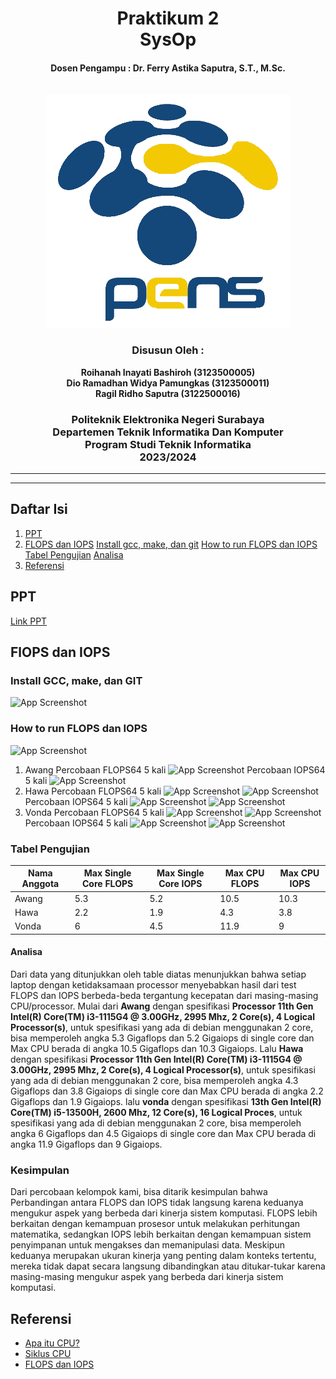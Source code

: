 <div align="center">
    <h1 style="text-align: center;font-weight: bold">Praktikum 2<br>SysOp</h1>
    <h4 style="text-align: center;">Dosen Pengampu : Dr. Ferry Astika Saputra, S.T., M.Sc.</h4>
</div>
<br />
<div align="center">
    <img src="Logo_PENS.png" alt="Logo PENS">
    <h3 style="text-align: center;">Disusun Oleh : </h3>
    <p style="text-align: center;">
        <strong>Roihanah Inayati Bashiroh (3123500005)</strong><br>
        <strong>Dio Ramadhan Widya Pamungkas (3123500011)</strong><br>
        <strong>Ragil Ridho Saputra (3122500016)</strong>
    </p>

<h3>Politeknik Elektronika Negeri Surabaya<br>Departemen Teknik
Informatika Dan Komputer<br>Program Studi Teknik Informatika<br>2023/2024</h3>
    <hr>
    <hr>
</div>

## Daftar Isi

1. [PPT](#ppt)
2. [FLOPS dan IOPS](#flops-dan-iops)
   [Install gcc, make, dan git](#install-gcc-make-dan-git)
   [How to run FLOPS dan IOPS](#how-to-run-flops-dan-iops)
   [Tabel Pengujian](#tabel-pengujian)
   [Analisa](#analisa)
3. [Referensi](#referensi)

## PPT

[Link PPT](https://www.canva.com/design/DAF_Q_JAZRc/1YQf9QPoVgKrltv7AMoDbQ/edit?utm_content=DAF_Q_JAZRc&utm_campaign=designshare&utm_medium=link2&utm_source=sharebutton)

## FlOPS dan IOPS

### Install GCC, make, dan GIT

![App Screenshot](assets/img/install_gcc_make_git.png)

### How to run FLOPS dan IOPS

![App Screenshot](assets/img/run_flops_iops.jpg)

1. Awang
   Percobaan FLOPS64 5 kali
   ![App Screenshot](assets/img/awang_flops.jpg)
   Percobaan IOPS64 5 kali
   ![App Screenshot](assets/img/awang_iops.jpg)
2. Hawa
   Percobaan FLOPS64 5 kali
   ![App Screenshot](assets/img/flops64_1.png)
   ![App Screenshot](assets/img/flops64_2.png)
   Percobaan IOPS64 5 kali
   ![App Screenshot](assets/img/flops64_3.png)
   ![App Screenshot](assets/img/flops64_4.png)
3. Vonda
   Percobaan FLOPS64 5 kali
   ![App Screenshot](assets/img/vonda1.png)
   ![App Screenshot](assets/img/vonda2.png)
   Percobaan IOPS64 5 kali
   ![App Screenshot](assets/img/vonda3.png)
   ![App Screenshot](assets/img/vonda4.png)

### Tabel Pengujian

| Nama Anggota | Max Single Core FLOPS | Max Single Core IOPS | Max CPU FLOPS | Max CPU IOPS |
| ------------ | --------------------- | -------------------- | ------------- | ------------ |
| Awang        | 5.3                   | 5.2                  | 10.5          | 10.3         |
| Hawa         | 2.2                   | 1.9                  | 4.3           | 3.8          |
| Vonda        | 6                     | 4.5                  | 11.9          | 9            |

#### Analisa

Dari data yang ditunjukkan oleh table diatas menunjukkan bahwa setiap laptop dengan ketidaksamaan processor menyebabkan hasil dari test FLOPS dan IOPS berbeda-beda tergantung kecepatan dari masing-masing CPU/processor.
Mulai dari **Awang** dengan spesifikasi **Processor 11th Gen Intel(R) Core(TM) i3-1115G4 @ 3.00GHz, 2995 Mhz, 2 Core(s), 4 Logical Processor(s)**, untuk spesifikasi yang ada di debian menggunakan 2 core, bisa memperoleh angka 5.3 Gigaflops dan 5.2 Gigaiops di single core dan Max CPU berada di angka 10.5 Gigaflops dan 10.3 Gigaiops.
Lalu **Hawa** dengan spesifikasi **Processor 11th Gen Intel(R) Core(TM) i3-1115G4 @ 3.00GHz, 2995 Mhz, 2 Core(s), 4 Logical Processor(s)**, untuk spesifikasi yang ada di debian menggunakan 2 core, bisa memperoleh angka 4.3 Gigaflops dan 3.8 Gigaiops di single core dan Max CPU berada di angka 2.2 Gigaflops dan 1.9 Gigaiops.
lalu **vonda** dengan spesifikasi **13th Gen Intel(R) Core(TM) i5-13500H, 2600 Mhz, 12 Core(s), 16 Logical Proces**, untuk spesifikasi yang ada di debian menggunakan 2 core, bisa memperoleh angka 6 Gigaflops dan 4.5 Gigaiops di single core dan Max CPU berada di angka 11.9 Gigaflops dan 9 Gigaiops.

### Kesimpulan

Dari percobaan kelompok kami, bisa ditarik kesimpulan bahwa Perbandingan antara FLOPS dan IOPS tidak langsung karena keduanya mengukur aspek yang berbeda dari kinerja sistem komputasi. FLOPS lebih berkaitan dengan kemampuan prosesor untuk melakukan perhitungan matematika, sedangkan IOPS lebih berkaitan dengan kemampuan sistem penyimpanan untuk mengakses dan memanipulasi data. Meskipun keduanya merupakan ukuran kinerja yang penting dalam konteks tertentu, mereka tidak dapat secara langsung dibandingkan atau ditukar-tukar karena masing-masing mengukur aspek yang berbeda dari kinerja sistem komputasi.

## Referensi

- [Apa itu CPU?](https://www.youtube.com/watch?v=Z5JC9Ve1sfI)
- [Siklus CPU](https://www.youtube.com/watch?v=jFDMZpkUWCw)
- [FLOPS dan IOPS](https://github.com/ferryastika/flops-iops)
